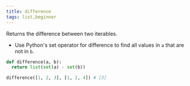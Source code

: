 ```yaml
---
title: difference
tags: list,beginner
---
```


Returns the difference between two iterables.

- Use Python's set operator for difference to find all values in `a` that are not in `b`.

```py
def difference(a, b):
  return list(set(a) - set(b))
```

```py
difference([1, 2, 3], [1, 2, 4]) # [3]
```

